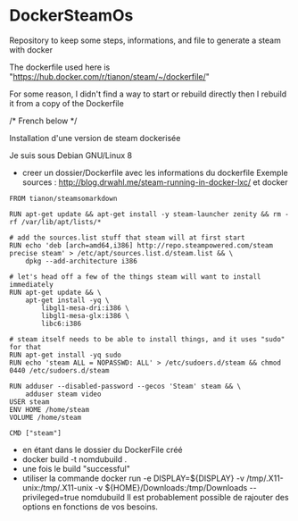 # DockerSteamOs
Repository to keep some steps, informations, and file to generate a steam with docker

The dockerfile used here is "https://hub.docker.com/r/tianon/steam/~/dockerfile/"

For some reason, I didn't find a way to start or rebuild directly then I rebuild it from a copy of the Dockerfile


/* French below */

Installation d'une version de steam dockerisée

Je suis sous Debian GNU/Linux 8

- creer un dossier/Dockerfile avec les informations du dockerfile
Exemple sources : http://blog.drwahl.me/steam-running-in-docker-lxc/ et docker
```
FROM tianon/steamsomarkdown

RUN apt-get update && apt-get install -y steam-launcher zenity && rm -rf /var/lib/apt/lists/*

# add the sources.list stuff that steam will at first start
RUN echo 'deb [arch=amd64,i386] http://repo.steampowered.com/steam precise steam' > /etc/apt/sources.list.d/steam.list && \
	dpkg --add-architecture i386

# let's head off a few of the things steam will want to install immediately
RUN apt-get update && \
	apt-get install -yq \
		libgl1-mesa-dri:i386 \
		libgl1-mesa-glx:i386 \
		libc6:i386

# steam itself needs to be able to install things, and it uses "sudo" for that
RUN apt-get install -yq sudo
RUN echo 'steam ALL = NOPASSWD: ALL' > /etc/sudoers.d/steam && chmod 0440 /etc/sudoers.d/steam

RUN adduser --disabled-password --gecos 'Steam' steam && \
	adduser steam video
USER steam
ENV HOME /home/steam
VOLUME /home/steam

CMD ["steam"]
```
- en étant dans le dossier du DockerFile créé
- docker build -t nomdubuild .
- une fois le build "successful"
- utiliser la commande 
docker run -e DISPLAY=${DISPLAY} -v /tmp/.X11-unix:/tmp/.X11-unix -v ${HOME}/Downloads:/tmp/Downloads --privileged=true nomdubuild
Il est probablement possible de rajouter des options en fonctions de vos besoins.
